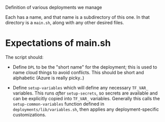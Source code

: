 Definition of various deployments we manage

Each has a name, and that name is a subdirectory of this one.
In that directory is a `main.sh`, along with any other desired files.

# Expectations of main.sh

The script should:

* Define `DPL` to be the "short name" for the deployment; this is used to name cloud things to avoid conflicts.
  This should be short and alphabetic (Azure is really picky..)

* Define `setup-variables` which will define any necessary `TF_VAR_` variables.
  This runs *after* `setup-secrets`, so secrets are available and can be explicitly copied into `TF_VAR_` variables.
  Generally this calls the `setup-common-variables` function defined in `deployments/lib/variables.sh`, then applies any deployment-specific customizations.
